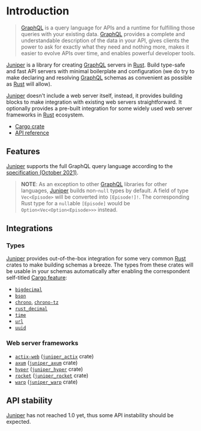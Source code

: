 Introduction
============

> [GraphQL] is a query language for APIs and a runtime for fulfilling those queries with your existing data. [GraphQL] provides a complete and understandable description of the data in your API, gives clients the power to ask for exactly what they need and nothing more, makes it easier to evolve APIs over time, and enables powerful developer tools.

[Juniper] is a library for creating [GraphQL] servers in [Rust]. Build type-safe and fast API servers with minimal boilerplate and configuration (we do try to make declaring and resolving [GraphQL] schemas as convenient as possible as [Rust] will allow).

[Juniper] doesn't include a web server itself, instead, it provides building blocks to make integration with existing web servers straightforward. It optionally provides a pre-built integration for some widely used web server frameworks in [Rust] ecosystem.

- [Cargo crate](https://crates.io/crates/juniper)
- [API reference][`juniper`]




## Features

[Juniper] supports the full GraphQL query language according to the [specification (October 2021)][GraphQL spec].

> **NOTE**: As an exception to other [GraphQL] libraries for other languages, [Juniper] builds non-`null` types by default. A field of type `Vec<Episode>` will be converted into `[Episode!]!`. The corresponding Rust type for a `null`able `[Episode]` would be `Option<Vec<Option<Episode>>>` instead.




## Integrations


### Types

[Juniper] provides out-of-the-box integration for some very common [Rust] crates to make building schemas a breeze. The types from these crates will be usable in your schemas automatically after enabling the correspondent self-titled [Cargo feature]:
- [`bigdecimal`]
- [`bson`]
- [`chrono`], [`chrono-tz`]
- [`rust_decimal`]
- [`time`]
- [`url`]
- [`uuid`]




### Web server frameworks

- [`actix-web`] ([`juniper_actix`] crate)
- [`axum`] ([`juniper_axum`] crate)
- [`hyper`] ([`juniper_hyper`] crate)
- [`rocket`] ([`juniper_rocket`] crate)
- [`warp`] ([`juniper_warp`] crate)




## API stability

[Juniper] has not reached 1.0 yet, thus some API instability should be expected.




[`actix-web`]: https://docs.rs/actix-web
[`axum`]: https://docs.rs/axum
[`bigdecimal`]: https://docs.rs/bigdecimal
[`bson`]: https://docs.rs/bson
[`chrono`]: https://docs.rs/chrono
[`chrono-tz`]: https://docs.rs/chrono-tz
[`juniper`]: https://docs.rs/juniper
[`juniper_actix`]: https://docs.rs/juniper_actix
[`juniper_axum`]: https://docs.rs/juniper_axum
[`juniper_hyper`]: https://docs.rs/juniper_hyper
[`juniper_rocket`]: https://docs.rs/juniper_rocket
[`juniper_warp`]: https://docs.rs/juniper_warp
[`hyper`]: https://docs.rs/hyper
[`rocket`]: https://docs.rs/rocket
[`rust_decimal`]: https://docs.rs/rust_decimal
[`time`]: https://docs.rs/time
[`url`]: https://docs.rs/url
[`uuid`]: https://docs.rs/uuid
[`warp`]: https://docs.rs/warp
[Cargo feature]: https://doc.rust-lang.org/cargo/reference/features.html
[GraphQL]: https://graphql.org
[GraphQL spec]: https://spec.graphql.org/October2021
[Juniper]: https://docs.rs/juniper
[Rust]: https://www.rust-lang.org
